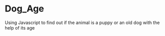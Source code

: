 # Dog_Age
Using Javascript to find out if the animal is a puppy or an old dog with the help of its age
